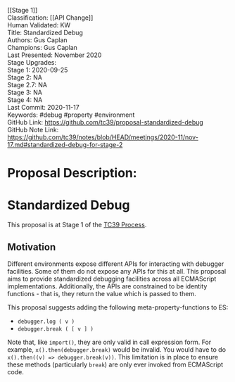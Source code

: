 [[Stage 1]]<br>Classification: [[API Change]]<br>Human Validated: KW<br>Title: Standardized Debug<br>Authors: Gus Caplan<br>Champions: Gus Caplan<br>Last Presented: November 2020<br>Stage Upgrades:<br>Stage 1: 2020-09-25  
Stage 2: NA  
Stage 2.7: NA  
Stage 3: NA  
Stage 4: NA<br>Last Commit: 2020-11-17<br>Keywords: #debug #property #environment <br>GitHub Link: https://github.com/tc39/proposal-standardized-debug <br>GitHub Note Link: https://github.com/tc39/notes/blob/HEAD/meetings/2020-11/nov-17.md#standardized-debug-for-stage-2
# Proposal Description:
# Standardized Debug

This proposal is at Stage 1 of the [TC39 Process](https://tc39.es/process-document/).

## Motivation

Different environments expose different APIs for interacting with debugger
facilities. Some of them do not expose any APIs for this at all. This proposal
aims to provide standardized debugging facilities across all ECMAScript
implementations. Additionally, the APIs are constrained to be identity
functions - that is, they return the value which is passed to them.

This proposal suggests adding the following meta-property-functions to ES:

- `debugger.log ( v )`
- `debugger.break ( [ v ] )`

Note that, like `import()`, they are only valid in call expression form. For
example, `x().then(debugger.break)` would be invalid. You would have to do
`x().then((v) => debugger.break(v))`. This limitation is in place to ensure
these methods (particularly `break`) are only ever invoked from ECMAScript code.
<br>